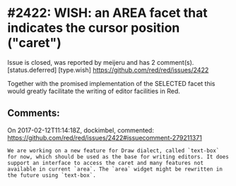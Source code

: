 
#2422: WISH: an AREA facet that indicates the cursor position ("caret")
================================================================================
Issue is closed, was reported by meijeru and has 2 comment(s).
[status.deferred] [type.wish]
<https://github.com/red/red/issues/2422>

Together with the promised implementation of the SELECTED facet this would greatly facilitate the writing of editor facilities in Red.


Comments:
--------------------------------------------------------------------------------

On 2017-02-12T11:14:18Z, dockimbel, commented:
<https://github.com/red/red/issues/2422#issuecomment-279211371>

    We are working on a new feature for Draw dialect, called `text-box` for now, which should be used as the base for writing editors. It does support an interface to access the caret and many features not available in current `area`. The `area` widget might be rewritten in the future using `text-box`. 

